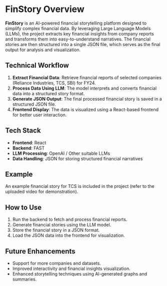 # FinStory Overview

**FinStory** is an AI-powered financial storytelling platform designed to simplify complex financial data. By leveraging Large Language Models (LLMs), the project extracts key financial insights from company reports and transforms them into easy-to-understand narratives. The financial stories are then structured into a single JSON file, which serves as the final output for analysis and visualization.

## Technical Workflow

1. **Extract Financial Data**: Retrieve financial reports of selected companies (Reliance Industries, TCS, SBI) for FY24.
2. **Process Data Using LLM**: The model interprets and converts financial data into a structured story format.
3. **Generate JSON Output**: The final processed financial story is saved in a structured JSON file.
4. **Frontend Display**: The data is visualized using a React-based frontend for better user interaction.

## Tech Stack

- **Frontend**: React  
- **Backend**: FAST  
- **LLM Processing**: OpenAI / Other suitable LLMs  
- **Data Handling**: JSON for storing structured financial narratives

## Example

An example financial story for TCS is included in the project (refer to the uploaded video for demonstration).

## How to Use

1. Run the backend to fetch and process financial reports.
2. Generate financial stories using the LLM model.
3. Store the financial story in a JSON format.
4. Load the JSON data into the frontend for visualization.

## Future Enhancements

- Support for more companies and datasets.
- Improved interactivity and financial insights visualization.
- Enhanced storytelling techniques using AI-generated graphs and summaries.

